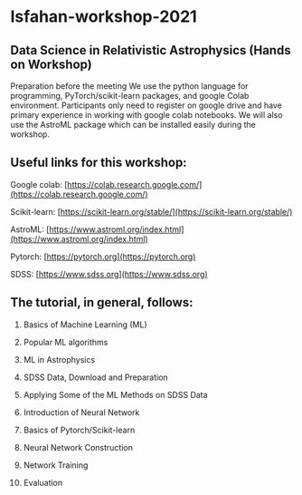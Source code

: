 # Isfahan-workshop-2021

## Data Science in Relativistic Astrophysics (Hands on Workshop)
Preparation before the meeting
We use the python language for programming, PyTorch/scikit-learn packages, and google Colab environment. Participants only need to register on google drive and have primary experience in working with google colab notebooks. We will also use the AstroML package which can be installed easily during the workshop.

## Useful links for this workshop:

Google colab: [https://colab.research.google.com/](https://colab.research.google.com/)

Scikit-learn: [https://scikit-learn.org/stable/](https://scikit-learn.org/stable/)

AstroML: [https://www.astroml.org/index.html](https://www.astroml.org/index.html)

Pytorch: [https://pytorch.org](https://pytorch.org)

SDSS: [https://www.sdss.org](https://www.sdss.org)

## The tutorial, in general, follows:

1. Basics of Machine Learning (ML)

2. Popular ML algorithms

3. ML in Astrophysics

4. SDSS Data, Download and Preparation 

5. Applying Some of the ML Methods on SDSS Data

6. Introduction of Neural Network

7. Basics of Pytorch/Scikit-learn

8. Neural Network Construction 

9. Network Training 

10. Evaluation
